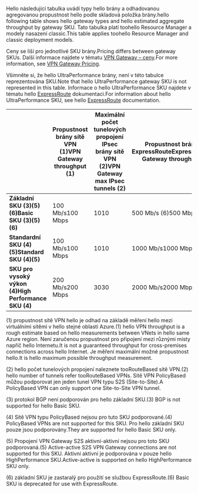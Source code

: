 <span data-ttu-id="99850-101">Hello následující tabulka uvádí typy hello brány a odhadovanou agregovanou propustnost hello podle skladová položka brány.</span><span class="sxs-lookup"><span data-stu-id="99850-101">hello following table shows hello gateway types and hello estimated aggregate throughput by gateway SKU.</span></span> <span data-ttu-id="99850-102">Tato tabulka platí toohello Resource Manager a modely nasazení classic.</span><span class="sxs-lookup"><span data-stu-id="99850-102">This table applies toohello Resource Manager and classic deployment models.</span></span> 

<span data-ttu-id="99850-103">Ceny se liší pro jednotlivé SKU brány.</span><span class="sxs-lookup"><span data-stu-id="99850-103">Pricing differs between gateway SKUs.</span></span> <span data-ttu-id="99850-104">Další informace najdete v tématu [VPN Gateway – ceny](https://azure.microsoft.com/pricing/details/vpn-gateway).</span><span class="sxs-lookup"><span data-stu-id="99850-104">For more information, see [VPN Gateway Pricing](https://azure.microsoft.com/pricing/details/vpn-gateway).</span></span>

<span data-ttu-id="99850-105">Všimněte si, že hello UltraPerformance brány, není v této tabulce reprezentována SKU.</span><span class="sxs-lookup"><span data-stu-id="99850-105">Note that hello UltraPerformance gateway SKU is not represented in this table.</span></span> <span data-ttu-id="99850-106">Informace o hello UltraPerformance SKU najdete v tématu hello [ExpressRoute](../articles/expressroute/expressroute-about-virtual-network-gateways.md) dokumentaci.</span><span class="sxs-lookup"><span data-stu-id="99850-106">For information about hello UltraPerformance SKU, see hello [ExpressRoute](../articles/expressroute/expressroute-about-virtual-network-gateways.md) documentation.</span></span>

|  | <span data-ttu-id="99850-107">**Propustnost brány sítě VPN (1)**</span><span class="sxs-lookup"><span data-stu-id="99850-107">**VPN Gateway throughput (1)**</span></span> | <span data-ttu-id="99850-108">**Maximální počet tunelových propojení IPsec brány sítě VPN (2)**</span><span class="sxs-lookup"><span data-stu-id="99850-108">**VPN Gateway max IPsec tunnels (2)**</span></span> | <span data-ttu-id="99850-109">**Propustnost brány ExpressRoute**</span><span class="sxs-lookup"><span data-stu-id="99850-109">**ExpressRoute Gateway throughput**</span></span> | <span data-ttu-id="99850-110">**Brána sítě VPN a ExpressRoute vedle sebe**</span><span class="sxs-lookup"><span data-stu-id="99850-110">**VPN Gateway and ExpressRoute coexist**</span></span> |
| --- | --- | --- | --- | --- |
| <span data-ttu-id="99850-111">**Základní SKU (3)(5)(6)**</span><span class="sxs-lookup"><span data-stu-id="99850-111">**Basic SKU (3)(5)(6)**</span></span> |<span data-ttu-id="99850-112">100 Mb/s</span><span class="sxs-lookup"><span data-stu-id="99850-112">100 Mbps</span></span> |<span data-ttu-id="99850-113">10</span><span class="sxs-lookup"><span data-stu-id="99850-113">10</span></span> |<span data-ttu-id="99850-114">500 Mb/s (6)</span><span class="sxs-lookup"><span data-stu-id="99850-114">500 Mbps (6)</span></span> |<span data-ttu-id="99850-115">Ne</span><span class="sxs-lookup"><span data-stu-id="99850-115">No</span></span> |
| <span data-ttu-id="99850-116">**Standardní SKU (4)(5)**</span><span class="sxs-lookup"><span data-stu-id="99850-116">**Standard SKU (4)(5)**</span></span> |<span data-ttu-id="99850-117">100 Mb/s</span><span class="sxs-lookup"><span data-stu-id="99850-117">100 Mbps</span></span> |<span data-ttu-id="99850-118">10</span><span class="sxs-lookup"><span data-stu-id="99850-118">10</span></span> |<span data-ttu-id="99850-119">1000 Mb/s</span><span class="sxs-lookup"><span data-stu-id="99850-119">1000 Mbps</span></span> |<span data-ttu-id="99850-120">Ano</span><span class="sxs-lookup"><span data-stu-id="99850-120">Yes</span></span> |
| <span data-ttu-id="99850-121">**SKU pro vysoký výkon (4)**</span><span class="sxs-lookup"><span data-stu-id="99850-121">**High Performance SKU (4)**</span></span> |<span data-ttu-id="99850-122">200 Mb/s</span><span class="sxs-lookup"><span data-stu-id="99850-122">200 Mbps</span></span> |<span data-ttu-id="99850-123">30</span><span class="sxs-lookup"><span data-stu-id="99850-123">30</span></span> |<span data-ttu-id="99850-124">2000 Mb/s</span><span class="sxs-lookup"><span data-stu-id="99850-124">2000 Mbps</span></span> |<span data-ttu-id="99850-125">Ano</span><span class="sxs-lookup"><span data-stu-id="99850-125">Yes</span></span> |


<span data-ttu-id="99850-126">(1) propustnost sítě VPN hello je odhad na základě měření hello mezi virtuálními sítěmi v hello stejné oblasti Azure.</span><span class="sxs-lookup"><span data-stu-id="99850-126">(1) hello VPN throughput is a rough estimate based on hello measurements between VNets in hello same Azure region.</span></span> <span data-ttu-id="99850-127">Není zaručenou propustnost pro připojení mezi různými místy napříč hello Internetu.</span><span class="sxs-lookup"><span data-stu-id="99850-127">It is not a guaranteed throughput for cross-premises connections across hello Internet.</span></span> <span data-ttu-id="99850-128">Je měření maximální možné propustnost hello.</span><span class="sxs-lookup"><span data-stu-id="99850-128">It is hello maximum possible throughput measurement.</span></span>

<span data-ttu-id="99850-129">(2) hello počet tunelových propojení naleznete tooRouteBased sítě VPN.</span><span class="sxs-lookup"><span data-stu-id="99850-129">(2) hello number of tunnels refer tooRouteBased VPNs.</span></span> <span data-ttu-id="99850-130">Sítě VPN PolicyBased můžou podporovat jen jeden tunel VPN typu S2S (Site-to-Site).</span><span class="sxs-lookup"><span data-stu-id="99850-130">A PolicyBased VPN can only support one Site-to-Site VPN tunnel.</span></span>

<span data-ttu-id="99850-131">(3) protokol BGP není podporován pro hello základní SKU.</span><span class="sxs-lookup"><span data-stu-id="99850-131">(3) BGP is not supported for hello Basic SKU.</span></span>

<span data-ttu-id="99850-132">(4) Sítě VPN typu PolicyBased nejsou pro tuto SKU podporované.</span><span class="sxs-lookup"><span data-stu-id="99850-132">(4) PolicyBased VPNs are not supported for this SKU.</span></span> <span data-ttu-id="99850-133">Pro hello základní SKU pouze jsou podporovány.</span><span class="sxs-lookup"><span data-stu-id="99850-133">They are supported for hello Basic SKU only.</span></span>

<span data-ttu-id="99850-134">(5) Propojení VPN Gateway S2S aktivní-aktivní nejsou pro toto SKU podporovaná.</span><span class="sxs-lookup"><span data-stu-id="99850-134">(5) Active-active S2S VPN Gateway connections are not supported for this SKU.</span></span> <span data-ttu-id="99850-135">Aktivní aktivní je podporována v pouze hello HighPerformance SKU.</span><span class="sxs-lookup"><span data-stu-id="99850-135">Active-active is supported on hello HighPerformance SKU only.</span></span>

<span data-ttu-id="99850-136">(6) základní SKU je zastaralý pro použití se službou ExpressRoute.</span><span class="sxs-lookup"><span data-stu-id="99850-136">(6) Basic SKU is deprecated for use with ExpressRoute.</span></span>
